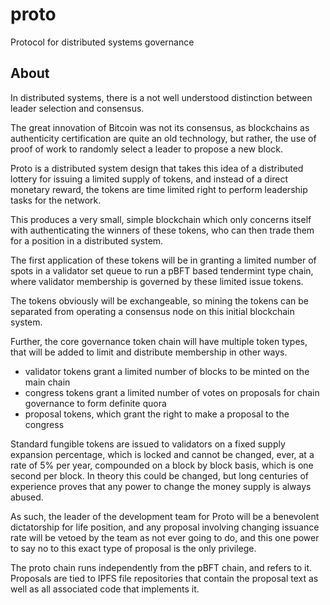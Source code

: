 # proto
Protocol for distributed systems governance

## About

In distributed systems, there is a not well understood distinction between leader selection and consensus. 

The great innovation of Bitcoin was not its consensus, as blockchains as authenticity certification are quite an old technology, but rather, the use of proof of work to randomly select a leader to propose a new block.

Proto is a distributed system design that takes this idea of a distributed lottery for issuing a limited supply of tokens, and instead of a direct monetary reward, the tokens are time limited right to perform leadership tasks for the network.

This produces a very small, simple blockchain which only concerns itself with authenticating the winners of these tokens, who can then trade them for a position in a distributed system.

The first application of these tokens will be in granting a limited number of spots in a validator set queue to run a pBFT based tendermint type chain, where validator membership is governed by these limited issue tokens. 

The tokens obviously will be exchangeable, so mining the tokens can be separated from operating a consensus node on this initial blockchain system.

Further, the core governance token chain will have multiple token types, that will be added to limit and distribute membership in other ways. 

- validator tokens grant a limited number of blocks to be minted on the main chain
- congress tokens grant a limited number of votes on proposals for chain governance to form definite quora
- proposal tokens, which grant the right to make a proposal to the congress

Standard fungible tokens are issued to validators on a fixed supply expansion percentage, which is locked and cannot be changed, ever, at a rate of 5% per year, compounded on a block by block basis, which is one second per block. In theory this could be changed, but long centuries of experience proves that any power to change the money supply is always abused. 

As such, the leader of the development team for Proto will be a benevolent dictatorship for life position, and any proposal involving changing issuance rate will be vetoed by the team as not ever going to do, and this one power to say no to this exact type of proposal is the only privilege.

The proto chain runs independently from the pBFT chain, and refers to it. Proposals are tied to IPFS file repositories that contain the proposal text as well as all associated code that implements it.
